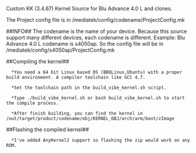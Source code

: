 Custom KK (3.4.67) Kernel Source  for Blu Advance 4.0 L and clones.


The Project config file is in /mediatek/config/codename/ProjectConfig.mk

##INFO##
The codename is the name of your device. Because this source support many different devices, each codename is different.
Example: Blu Advance 4.0 L codename is s4050ap. So the config file will be in /mediatek/config/s4050ap/ProjectConfig.mk

##Compiling the kernel##

      *You need a 64 bit Linux based OS (BBQLinux,Ubuntu) with a proper build environment. A compiler toolchain like GCC 4.7. 
      
      *Set the toolchain path in the build_vibe_kernel.sh script.
      
      *Type ./build_vibe_kernel.sh or bash build_vibe_kernel.sh to start the compile process. 

      *After finish building, you can find the kernel in /out/target/product/codename/obj/KERNEL_OBJ/arch/arm/boot/zImage
      
 
##Flashing the compiled kernel##

	  *I've added AnyKernel2 support so flashing the zip would work on any ROM. 


